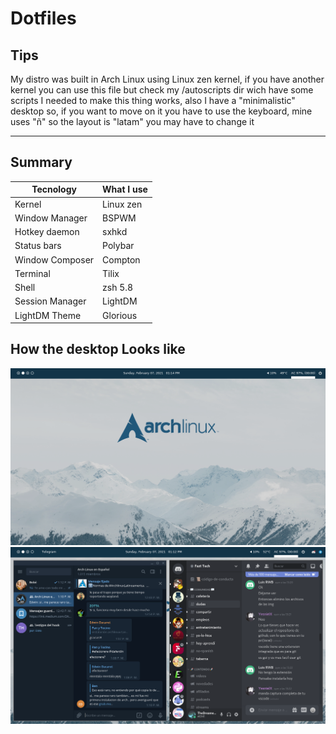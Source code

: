 # Dotfiles

## Tips

My distro was built in Arch Linux using Linux zen kernel, if you have another kernel you can use this file but check my /autoscripts dir wich have some scripts I needed to make this thing works, also I have a "minimalistic" desktop so, if you want to move on it you have to use the keyboard, mine uses "ñ" so the layout is "latam" you may have to change it

---

## Summary

| Tecnology       | What I use |
| --------------- | ---------- |
| Kernel          | Linux zen  |
| Window Manager  | BSPWM      |
| Hotkey daemon   | sxhkd      |
| Status bars     | Polybar    |
| Window Composer | Compton    |
| Terminal        | Tilix      |
| Shell           | zsh 5.8    |
| Session Manager | LightDM    |
| LightDM Theme   | Glorious   |

## How the desktop Looks like

![Desktop](examples/desktop_3.png)
![Nvim](examples/desktop_1.png)
